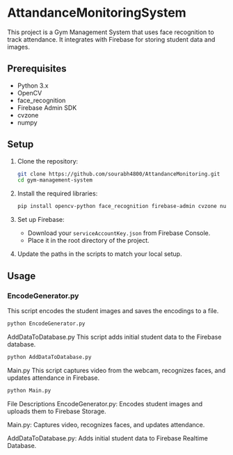 # AttandanceMonitoringSystem
This project is a Gym Management System that uses face recognition to track attendance. It integrates with Firebase for storing student data and images.

## Prerequisites

- Python 3.x
- OpenCV
- face_recognition
- Firebase Admin SDK
- cvzone
- numpy

## Setup

1. Clone the repository:
    ```sh
    git clone https://github.com/sourabh4800/AttandanceMonitoring.git
    cd gym-management-system
    ```

2. Install the required libraries:
    ```sh
    pip install opencv-python face_recognition firebase-admin cvzone numpy
    ```

3. Set up Firebase:
    - Download your `serviceAccountKey.json` from Firebase Console.
    - Place it in the root directory of the project.

4. Update the paths in the scripts to match your local setup.

## Usage

### EncodeGenerator.py

This script encodes the student images and saves the encodings to a file.

```sh
python EncodeGenerator.py
```

AddDataToDatabase.py
This script adds initial student data to the Firebase database.

```sh
python AddDataToDatabase.py
```

Main.py
This script captures video from the webcam, recognizes faces, and updates attendance in Firebase.

```sh
python Main.py
```
File Descriptions
EncodeGenerator.py: Encodes student images and uploads them to Firebase Storage.

Main.py: Captures video, recognizes faces, and updates attendance.

AddDataToDatabase.py: Adds initial student data to Firebase Realtime Database.
